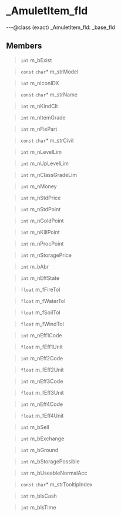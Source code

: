 # _AmuletItem_fld

---@class (exact) _AmuletItem_fld: _base_fld
 
## Members
 
> `int` m_bExist
 
> `const` `char`* m_strModel
 
> `int` m_nIconIDX
 
> `const` `char`* m_strName
 
> `int` m_nKindClt
 
> `int` m_nItemGrade
 
> `int` m_nFixPart
 
> `const` `char`* m_strCivil
 
> `int` m_nLevelLim
 
> `int` m_nUpLevelLim
 
> `int` m_nClassGradeLim
 
> `int` m_nMoney
 
> `int` m_nStdPrice
 
> `int` m_nStdPoint
 
> `int` m_nGoldPoint
 
> `int` m_nKillPoint
 
> `int` m_nProcPoint
 
> `int` m_nStoragePrice
 
> `int` m_bAbr
 
> `int` m_nEffState
 
> `float` m_fFireTol
 
> `float` m_fWaterTol
 
> `float` m_fSoilTol
 
> `float` m_fWindTol
 
> `int` m_nEff1Code
 
> `float` m_fEff1Unit
 
> `int` m_nEff2Code
 
> `float` m_fEff2Unit
 
> `int` m_nEff3Code
 
> `float` m_fEff3Unit
 
> `int` m_nEff4Code
 
> `float` m_fEff4Unit
 
> `int` m_bSell
 
> `int` m_bExchange
 
> `int` m_bGround
 
> `int` m_bStoragePossible
 
> `int` m_bUseableNormalAcc
 
> `const` `char`* m_strTooltipIndex
 
> `int` m_bIsCash
 
> `int` m_bIsTime
 
